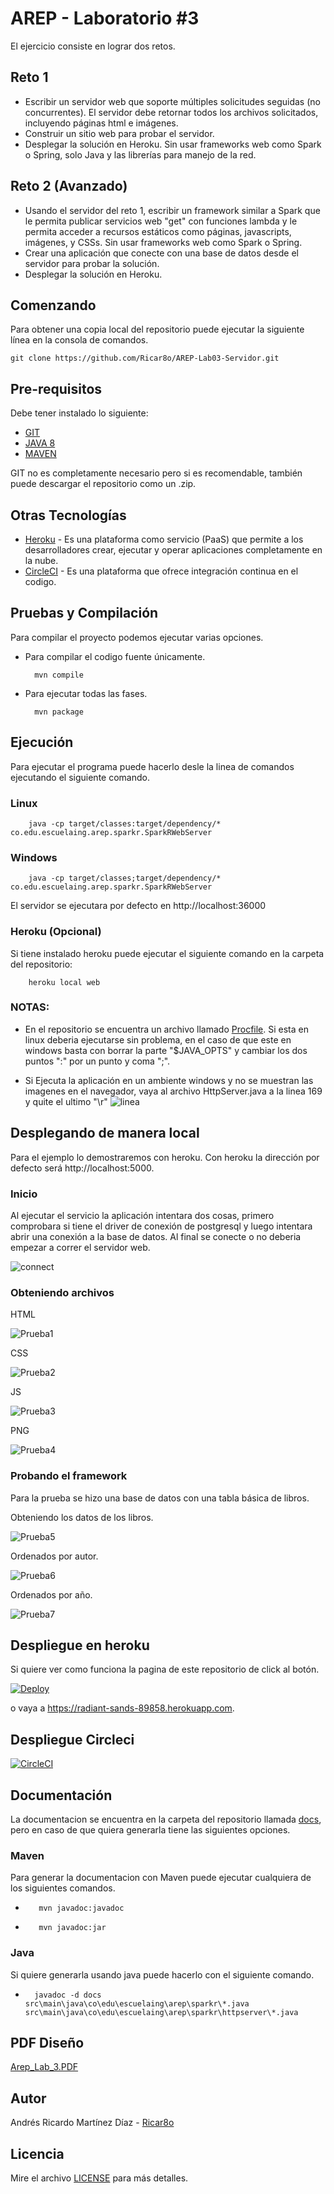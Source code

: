 # AREP - Laboratorio #3
El ejercicio consiste en lograr dos retos.
## Reto 1
- Escribir un servidor web que soporte múltiples solicitudes seguidas (no concurrentes). El servidor debe retornar todos los archivos solicitados, incluyendo páginas html e imágenes. 
- Construir un sitio web para probar el servidor. 
- Desplegar la solución en Heroku. Sin usar frameworks web como Spark o Spring, solo Java y las librerías para manejo de la red.

## Reto 2 (Avanzado)
- Usando el servidor del reto 1, escribir un framework similar a Spark que le permita publicar servicios web "get" con funciones lambda y le permita acceder a recursos estáticos como páginas, javascripts, imágenes, y CSSs. Sin usar frameworks web como Spark o Spring.
- Crear una aplicación que conecte con una base de datos desde el servidor para probar la solución. 
- Desplegar la solución en Heroku.



## Comenzando 
Para obtener una copia local del repositorio puede ejecutar la siguiente línea en la consola de comandos.
    
    git clone https://github.com/Ricar8o/AREP-Lab03-Servidor.git

## Pre-requisitos

Debe tener instalado lo siguiente:

* [GIT](https://git-scm.com/book/es/v2/Inicio---Sobre-el-Control-de-Versiones-Instalación-de-Git)
* [JAVA 8](https://www.java.com/es/download/)
* [MAVEN](https://maven.apache.org)

GIT no es completamente necesario pero si es recomendable, también puede descargar el repositorio como un .zip.

## Otras Tecnologías
* [Heroku](www.heroku.com) - Es una plataforma como servicio (PaaS) que permite a los desarrolladores crear, ejecutar y operar aplicaciones completamente en la nube.
* [CircleCI](https://circleci.com/) - Es una plataforma que ofrece integración continua en el codigo.

## Pruebas y Compilación

Para compilar el proyecto podemos ejecutar varias opciones. 

* Para compilar el codigo fuente únicamente.

        mvn compile

* Para ejecutar todas las fases.

        mvn package

## Ejecución
Para ejecutar el programa puede hacerlo desle la linea de comandos ejecutando el siguiente comando.

### Linux
        java -cp target/classes:target/dependency/* co.edu.escuelaing.arep.sparkr.SparkRWebServer

### Windows
        java -cp target/classes;target/dependency/*  co.edu.escuelaing.arep.sparkr.SparkRWebServer  

El servidor se ejecutara por defecto en http://localhost:36000

### Heroku (Opcional)
Si tiene instalado heroku puede ejecutar el siguiente comando en la carpeta del repositorio:

        heroku local web


### NOTAS: 

* En el repositorio se encuentra un archivo llamado [Procfile](/Procfile).
  Si esta en linux deberia ejecutarse sin problema, en el caso de que este en windows basta con borrar la parte "$JAVA_OPTS" y cambiar los dos puntos ":" por un punto y coma ";".

* Si Ejecuta la aplicación en un ambiente windows y no se muestran las imagenes en el navegador, vaya al archivo HttpServer.java a la linea 169 y quite el ultimo "\r" 
![linea](img/linea.jpg) 


 
## Desplegando de manera local

Para el ejemplo lo demostraremos con heroku.
Con heroku la dirección por defecto será http://localhost:5000.

### Inicio 
Al ejecutar el servicio la aplicación intentara dos cosas, primero comprobara si tiene el driver de conexión de postgresql y luego intentara abrir una conexión a la base de datos.
Al final se conecte o no deberia empezar a correr el servidor web.

![connect](img/connect.jpg)

### Obteniendo archivos
HTML

![Prueba1](img/prueba1.jpg)

CSS

![Prueba2](img/prueba2.jpg)

JS 

![Prueba3](img/prueba3.jpg)

PNG

![Prueba4](img/prueba4.jpg)

### Probando el framework
Para la prueba se hizo una base de datos con una tabla básica de libros.

Obteniendo los datos de los libros.

![Prueba5](img/prueba5.jpg)

Ordenados por autor.

![Prueba6](img/prueba6.jpg)

Ordenados por año.

![Prueba7](img/prueba7.jpg)



## Despliegue en heroku 
Si quiere ver como funciona la pagina de este repositorio de click al botón.

[![Deploy](https://www.herokucdn.com/deploy/button.svg)](https://radiant-sands-89858.herokuapp.com)

o vaya a https://radiant-sands-89858.herokuapp.com.


## Despliegue Circleci

[![CircleCI](https://circleci.com/gh/Ricar8o/AREP-Lab03-Servidor.svg?style=svg)](https://app.circleci.com/pipelines/github/Ricar8o/AREP-Lab03-Servidor)

## Documentación

La documentacion se encuentra en la carpeta del repositorio llamada [docs](docs), pero en caso de que quiera generarla tiene las siguientes opciones.

### Maven
Para generar la documentacion con Maven puede ejecutar cualquiera de los siguientes comandos.

*        mvn javadoc:javadoc
*        mvn javadoc:jar


### Java
Si quiere generarla usando java puede hacerlo con el siguiente comando.

*       javadoc -d docs src\main\java\co\edu\escuelaing\arep\sparkr\*.java src\main\java\co\edu\escuelaing\arep\sparkr\httpserver\*.java

## PDF Diseño

[Arep_Lab_3.PDF](Arep_Lab_3.pdf)



## Autor 

Andrés Ricardo Martínez Díaz - [Ricar8o](https://github.com/Ricar8o)

## Licencia
Mire el archivo [LICENSE](LICENSE) para más detalles.
